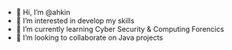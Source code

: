 - 👋 Hi, I’m @ahkin
- 👀 I’m interested in develop my skills
- 🌱 I’m currently learning Cyber Security & Computing Forencics
- 💞️ I’m looking to collaborate on Java projects


<!---
ahkin/ahkin is a ✨ special ✨ repository because its `README.md` (this file) appears on your GitHub profile.
You can click the Preview link to take a look at your changes.

- 📫 How to reach me
--->
